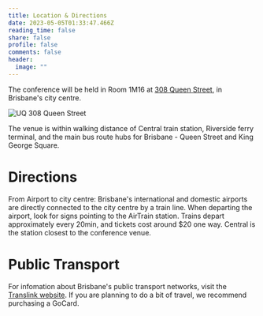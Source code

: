 ```yaml
---
title: Location & Directions
date: 2023-05-05T01:33:47.466Z
reading_time: false
share: false
profile: false
comments: false
header:
  image: ""
---
```

The conference will be held in Room 1M16 at [308 Queen Street](https://about.uq.edu.au/campuses-facilities/brisbane-city/308-queen-st), in Brisbane's city centre.

![UQ 308 Queen Street](uq-308-queen-st-day-20032-319x319.png)

The venue is within walking distance of Central train station, Riverside ferry terminal, and the main bus route hubs for Brisbane - Queen Street and King George Square. 

# Directions

From Airport to city centre: Brisbane's international and domestic airports are directly connected to the city centre by a train line. When departing the airport, look for signs pointing to the AirTrain station. Trains depart approximately every 20min, and tickets cost around $20 one way. Central is the station closest to the conference venue.

# Public Transport

For infomation about Brisbane's public transport networks, visit the [Translink website](https://translink.com.au/). If you are planning to do a bit of travel, we recommend purchasing a GoCard.
